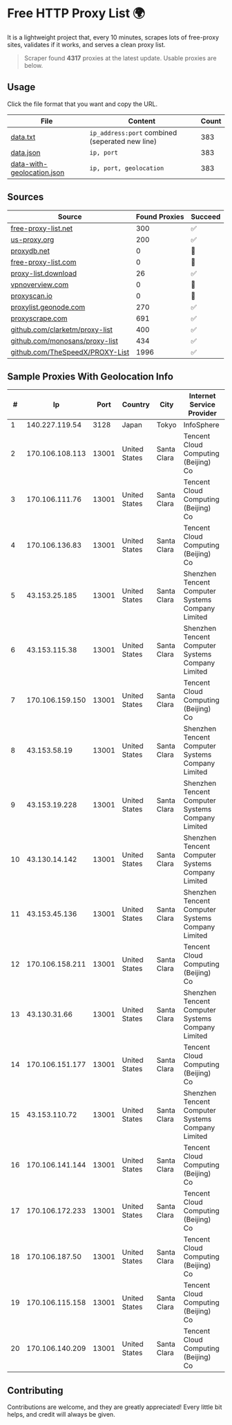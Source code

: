 
# Free HTTP Proxy List 🌍

It is a lightweight project that, every 10 minutes, scrapes lots of free-proxy sites, validates if it works, and serves a clean proxy list.


> Scraper found **4317** proxies at the latest update. Usable proxies are below.

## Usage

Click the file format that you want and copy the URL.


|File|Content|Count|
|----|-------|-----|
|[data.txt](https://raw.githubusercontent.com/themiralay/Proxy-List-World/master/data.txt)|`ip_address:port` combined (seperated new line)|383|
|[data.json](https://raw.githubusercontent.com/themiralay/Proxy-List-World/master/data.json)|`ip, port`|383|
|[data-with-geolocation.json](https://raw.githubusercontent.com/themiralay/Proxy-List-World/master/data-with-geolocation.json)|`ip, port, geolocation`|383|

## Sources

|Source|Found Proxies|Succeed|
|------|-------------|-------|
|[free-proxy-list.net](https://free-proxy-list.net)|300|✅|
|[us-proxy.org](https://www.us-proxy.org)|200|✅|
|[proxydb.net](http://proxydb.net)|0|🚫|
|[free-proxy-list.com](https://free-proxy-list.com/?page=&port=&type%5B%5D=http&type%5B%5D=https&up_time=0&search=Search)|0|🚫|
|[proxy-list.download](https://www.proxy-list.download/HTTP)|26|✅|
|[vpnoverview.com](https://vpnoverview.com/privacy/anonymous-browsing/free-proxy-servers)|0|🚫|
|[proxyscan.io](https://www.proxyscan.io)|0|🚫|
|[proxylist.geonode.com](https://proxylist.geonode.com/api/proxy-list?limit=300&page=1&sort_by=lastChecked&sort_type=desc&protocols=http,https)|270|✅|
|[proxyscrape.com](https://api.proxyscrape.com/v2/?request=displayproxies&protocol=http&timeout=10000&country=all&ssl=all&anonymity=all)|691|✅|
|[github.com/clarketm/proxy-list](https://raw.githubusercontent.com/clarketm/proxy-list/master/proxy-list-raw.txt)|400|✅|
|[github.com/monosans/proxy-list](https://raw.githubusercontent.com/monosans/proxy-list/main/proxies/http.txt)|434|✅|
|[github.com/TheSpeedX/PROXY-List](https://raw.githubusercontent.com/TheSpeedX/PROXY-List/master/http.txt)|1996|✅|


## Sample Proxies With Geolocation Info

|#|Ip|Port|Country|City|Internet Service Provider|
|-|--|----|-------|----|-------------------------|
|1|140.227.119.54|3128|Japan|Tokyo|InfoSphere|
|2|170.106.108.113|13001|United States|Santa Clara|Tencent Cloud Computing (Beijing) Co|
|3|170.106.111.76|13001|United States|Santa Clara|Tencent Cloud Computing (Beijing) Co|
|4|170.106.136.83|13001|United States|Santa Clara|Tencent Cloud Computing (Beijing) Co|
|5|43.153.25.185|13001|United States|Santa Clara|Shenzhen Tencent Computer Systems Company Limited|
|6|43.153.115.38|13001|United States|Santa Clara|Shenzhen Tencent Computer Systems Company Limited|
|7|170.106.159.150|13001|United States|Santa Clara|Tencent Cloud Computing (Beijing) Co|
|8|43.153.58.19|13001|United States|Santa Clara|Shenzhen Tencent Computer Systems Company Limited|
|9|43.153.19.228|13001|United States|Santa Clara|Shenzhen Tencent Computer Systems Company Limited|
|10|43.130.14.142|13001|United States|Santa Clara|Shenzhen Tencent Computer Systems Company Limited|
|11|43.153.45.136|13001|United States|Santa Clara|Shenzhen Tencent Computer Systems Company Limited|
|12|170.106.158.211|13001|United States|Santa Clara|Tencent Cloud Computing (Beijing) Co|
|13|43.130.31.66|13001|United States|Santa Clara|Shenzhen Tencent Computer Systems Company Limited|
|14|170.106.151.177|13001|United States|Santa Clara|Tencent Cloud Computing (Beijing) Co|
|15|43.153.110.72|13001|United States|Santa Clara|Shenzhen Tencent Computer Systems Company Limited|
|16|170.106.141.144|13001|United States|Santa Clara|Tencent Cloud Computing (Beijing) Co|
|17|170.106.172.233|13001|United States|Santa Clara|Tencent Cloud Computing (Beijing) Co|
|18|170.106.187.50|13001|United States|Santa Clara|Tencent Cloud Computing (Beijing) Co|
|19|170.106.115.158|13001|United States|Santa Clara|Tencent Cloud Computing (Beijing) Co|
|20|170.106.140.209|13001|United States|Santa Clara|Tencent Cloud Computing (Beijing) Co|



## Contributing

Contributions are welcome, and they are greatly appreciated! Every
little bit helps, and credit will always be given.

